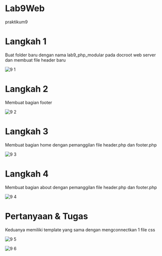 # Lab9Web
praktikum9

# Langkah 1
Buat folder baru dengan nama lab9_php_modular pada docroot web server dan membuat file header baru

![9 1](https://user-images.githubusercontent.com/81818405/121774935-ef08a000-cbae-11eb-989a-f099cf29708d.PNG)

# Langkah 2
Membuat bagian footer

![9 2](https://user-images.githubusercontent.com/81818405/121774979-1bbcb780-cbaf-11eb-9478-6fe490f025bc.PNG)

# Langkah 3
Membuat bagian home dengan pemanggilan file header.php dan footer.php

![9 3](https://user-images.githubusercontent.com/81818405/121775006-43ac1b00-cbaf-11eb-97c1-5f3e752b24fe.PNG)

# Langkah 4
Membuat bagian about dengan pemanggilan file header.php dan footer.php

![9 4](https://user-images.githubusercontent.com/81818405/121775036-6a6a5180-cbaf-11eb-9c55-e7a8b746ebb1.PNG)

# Pertanyaan & Tugas
Keduanya memiliki template yang sama dengan mengconnectkan 1 file css

![9 5](https://user-images.githubusercontent.com/81818405/121775198-5a9f3d00-cbb0-11eb-96cc-63bd6b90c894.PNG)

![9 6](https://user-images.githubusercontent.com/81818405/121775211-6be84980-cbb0-11eb-8b5e-75f0bdaf219c.PNG)







